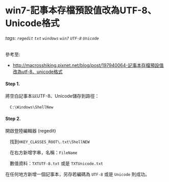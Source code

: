 # win7-記事本存檔預設值改為UTF-8、Unicode格式
###### tags: `regedit` `txt` `windows` `win7` `UTF-8` `Unicode`
 參考至:
  - http://macrosshiking.pixnet.net/blog/post/197940064-記事本存檔預設值改為utf-8、unicode格式

#### Step 1.

將空白記事本以UTF-8、Unicode儲存到路徑：

　`C:\Windows\ShellNew`

#### Step 2.

開啟登陸編輯器 (regedit)

　找到`HKEY_CLASSES_ROOT\.txt\ShellNEW`

　在右方新增字串，名稱：`FileName`

　數值資料：`TXTUTF-8.txt` 或是 `TXTUnicode.txt`

在任何地方新增一個記事本，另存若編碼為 `UTF-8` 或是 `Unicode` 則成功。